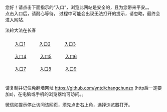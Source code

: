 您好！请点击下面指示的“入口”，浏览此网站是安全的，且为您带来平安。。 <br/>
点击入口后，请耐心等待， 过程中可能会出现无法打开的提示，请忽略，最终会进入网站. </br>

法轮大法在长春<br/>
<div style="padding:10px"><a style="margin:20px" target="_blank" href="https://d259s8lwjvdsv2.cloudfront.net/2Qpsp?ywrvzrr" id="ccLink1" rel="nofollow">入口1</a> <a target="_blank" style="margin:20px" href="https://d2bkm31li9dukk.cloudfront.net/2Qpsp?vzydkh" id="ccLink2" rel="nofollow">入口2</a> <a style="margin:20px" target="_blank" href="https://dijj16o54niyd.cloudfront.net/2Qpsp?jjguso" id="ccLink3" rel="nofollow">入口3</a></div>

<div style="padding:10px" ><a style="margin:20px" target="_blank" href="https://d259s8lwjvdsv2.cloudfront.net/2Qpsp?ywrvzrr" id="ccLink4" rel="nofollow">入口4</a> <a style="margin:20px" href="https://d2bkm31li9dukk.cloudfront.net/2Qpsp?vzydkh" target="_blank" id="ccLink5" rel="nofollow">入口5</a> <a style="margin:20px" href="https://dijj16o54niyd.cloudfront.net/2Qpsp?jjguso" target="_blank" id="ccLink6" rel="nofollow">入口6</a></div>

<div style="padding:10px"><a style="margin:20px" target="_blank" href="https://d259s8lwjvdsv2.cloudfront.net/2Qpsp?ywrvzrr" id="ccLink7" rel="nofollow">入口7</a> <a style="margin:20px" href="https://d2bkm31li9dukk.cloudfront.net/2Qpsp?vzydkh" target="_blank" id="ccLink8" rel="nofollow">入口8</a> <a style="margin:20px" target="_blank" href="https://dijj16o54niyd.cloudfront.net/2Qpsp?jjguso" id="ccLink9" rel="nofollow">入口9</a></div>

<br/>



请复制并记住免翻墙网址 https://github.com/yntd/changchunzx (http后一定要加s)，在电脑或手机的浏览器均可访问。。<br/>

微信如提示停止访问该网页，须先点击右上角，选择浏览器打开。
